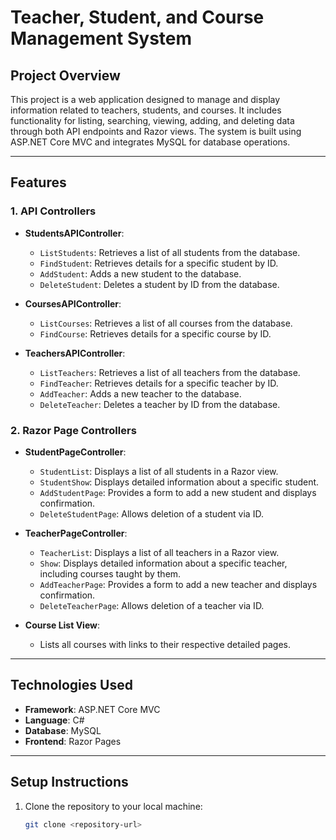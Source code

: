 # Teacher, Student, and Course Management System

## Project Overview
This project is a web application designed to manage and display information related to teachers, students, and courses. It includes functionality for listing, searching, viewing, adding, and deleting data through both API endpoints and Razor views. The system is built using ASP.NET Core MVC and integrates MySQL for database operations.

---

## Features

### 1. API Controllers
- **StudentsAPIController**:
  - `ListStudents`: Retrieves a list of all students from the database.
  - `FindStudent`: Retrieves details for a specific student by ID.
  - `AddStudent`: Adds a new student to the database.
  - `DeleteStudent`: Deletes a student by ID from the database.

- **CoursesAPIController**:
  - `ListCourses`: Retrieves a list of all courses from the database.
  - `FindCourse`: Retrieves details for a specific course by ID.

- **TeachersAPIController**:
  - `ListTeachers`: Retrieves a list of all teachers from the database.
  - `FindTeacher`: Retrieves details for a specific teacher by ID.
  - `AddTeacher`: Adds a new teacher to the database.
  - `DeleteTeacher`: Deletes a teacher by ID from the database.

### 2. Razor Page Controllers
- **StudentPageController**:
  - `StudentList`: Displays a list of all students in a Razor view.
  - `StudentShow`: Displays detailed information about a specific student.
  - `AddStudentPage`: Provides a form to add a new student and displays confirmation.
  - `DeleteStudentPage`: Allows deletion of a student via ID.

- **TeacherPageController**:
  - `TeacherList`: Displays a list of all teachers in a Razor view.
  - `Show`: Displays detailed information about a specific teacher, including courses taught by them.
  - `AddTeacherPage`: Provides a form to add a new teacher and displays confirmation.
  - `DeleteTeacherPage`: Allows deletion of a teacher via ID.

- **Course List View**:
  - Lists all courses with links to their respective detailed pages.

---

## Technologies Used
- **Framework**: ASP.NET Core MVC
- **Language**: C#
- **Database**: MySQL
- **Frontend**: Razor Pages

---

## Setup Instructions
1. Clone the repository to your local machine:
   ```bash
   git clone <repository-url>
